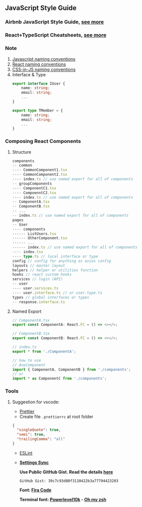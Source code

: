 ## JavaScript Style Guide

### Airbnb JavaScript Style Guide, [see more](https://github.com/airbnb/javascript)

### React+TypeScript Cheatsheets, [see more](https://github.com/typescript-cheatsheets/react-typescript-cheatsheet)

### Note
1. [Javascript naming conventions](https://github.com/airbnb/javascript#naming-conventions)
2. [React naming conventions](https://github.com/airbnb/javascript/tree/master/react#naming)
3. [CSS-in-JS naming conventions](https://github.com/airbnb/javascript/tree/master/css-in-javascript#naming)
4. Interface & Type
    ```typescript
    export interface IUser {
        name: string;
        email: string;
        ...
    }
    
    export type TMember = {
        name: string;
        email: string;
        ...
    }
    ```
### Composing React Components
1. Structure
    ```typescript
    components
    -- common
    ---- CommonComponent1.tsx
    ---- CommonComponent2.tsx
    ---- index.ts // use named export for all of components
    -- groupComponents
    ---- ComponentC1.tsx
    ---- CompoenntC2.tsx
    ---- index.ts // use named export for all of components
    -- ComponentA.tsx
    -- ComponentB.tsx
    -- ...
    -- index.ts // use named export for all of components
    pages
    -- User
    ---- components
    ------ ListUsers.tsx
    ------ OtherComponent.tsx
    ------ ...
    ------ index.ts // use named export for all of components
    ---- index.tsx
    ---- type.ts // local interface or type
    config // config for anything as axios config
    layouts // master layout
    helpers // helper or utilities function
    hooks // react custom hooks
    services // login (API)
    -- user
    ---- user.services.ts
    ---- user.interface.ts // or user.type.ts
    types // global interfaces or types
    -- response.interface.ts
    ```
2. Named Export
    ```typescript
    // ComponentA.tsx
    export const ComponentA: React.FC = () => <></>;
    ```
     ```typescript
    // ComponentB.tsx
    export const ComponentB: React.FC = () => <></>;
    ```
     ```typescript
    // index.ts
    export * from './ComponentA';
    ```
    ```typescript
    // how to use
    // AnyComponent
    import { ComponentA, ComponentB } from './components';
    // or
    import * as ComponentC from './components';
    ```

### Tools
1. Suggestion for vscode:

    - [Prettier](https://marketplace.visualstudio.com/items?itemName=esbenp.prettier-vscode)
    - Create file `.prettierrc` at root folder
    ```json
    {
      "singleQuote": true,
      "semi": true,
      "trailingComma": "all"
    }

    ```
    
    - [ESLint](https://marketplace.visualstudio.com/items?itemName=dbaeumer.vscode-eslint)
    - **[Settings Sync](https://github.com/shanalikhan/code-settings-sync)**

        **Use Public GitHub Gist. Read the details [here](https://dev.to/shanalikhan/how-to-share-your-visual-studio-code-settings-and-extensions-39k)**
        
        `GitHub Gist: 39c7c93d80f3110422b3a77794423203`
        
        **Font: [Fira Code](https://github.com/tonsky/FiraCode)**
        
        **Terminal font: [Powerlevel10k](https://github.com/romkatv/powerlevel10k) - [Oh my zsh](https://github.com/ohmyzsh/ohmyzsh)**
